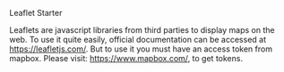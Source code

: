 Leaflet Starter

Leaflets are javascript libraries from third parties to display maps on the web. To use it quite easily, official documentation can be accessed at https://leafletjs.com/. But to use it you must have an access token from mapbox. Please visit: https://www.mapbox.com/, to get tokens.
